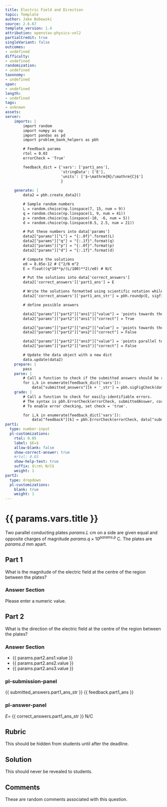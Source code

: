 ```yaml
---
title: Electric Field and Direction
topic: Template
author: Jake Bobowski
source: 2.6.67
template_version: 1.4
attribution: openstax-physics-vol2
partialCredit: true
singleVariant: false
outcomes:
- undefined
difficulty:
- undefined
randomization:
- undefined
taxonomy:
- undefined
span:
- undefined
length:
- undefined
tags:
- unknown
assets:
server:
    imports: |
        import random
        import numpy as np
        import pandas as pd
        import problem_bank_helpers as pbh

        # Feedback params
        rtol = 0.03
        errorCheck = 'True'

        feedback_dict = {'vars': ['part1_ans'],
                         'stringData': ['E'],
                         'units': ['$~\mathrm{N}/\mathrm{C}$']
                         }
        
    generate: |
        data2 = pbh.create_data2()

        # Sample random numbers
        L = random.choice(np.linspace(7, 15, num = 9))
        q = random.choice(np.linspace(1, 9, num = 41))
        p = random.choice(np.linspace(-10, -6, num = 5))
        d = random.choice(np.linspace(0.5, 2.5, num = 21))

        # Put these numbers into data['params']
        data2["params"]["L"] = "{:.0f}".format(L)
        data2["params"]["q"] = "{:.1f}".format(q)
        data2["params"]["p"] = "{:.0f}".format(p)
        data2["params"]["d"] = "{:.1f}".format(d)

        # Compute the solutions
        e0 = 8.85e-12 # C^2/N m^2
        E = float((q*10**p/(L/100)**2)/e0) # N/C

        # Put the solutions into data['correct_answers']
        data2['correct_answers']['part1_ans'] = E

        # Write the solutions formatted using scientific notation while keeping 3 sig figs.
        data2['correct_answers']['part1_ans_str'] = pbh.roundp(E, sigfigs=3, format = 'sci')

        # define possible answers

        data2["params"]["part2"]["ans1"]["value"] = 'points towards the negative plate'
        data2["params"]["part2"]["ans1"]["correct"] = True

        data2["params"]["part2"]["ans2"]["value"] = 'points towards the positive plate'
        data2["params"]["part2"]["ans2"]["correct"] = False

        data2["params"]["part2"]["ans3"]["value"] = 'points parallel to the plates'
        data2["params"]["part2"]["ans3"]["correct"] = False

        # Update the data object with a new dict
        data.update(data2)
    prepare: |
        pass
    parse: |
        # Call a function to check if the submitted answers should be re-expressed using scientific notation.
        for i,k in enumerate(feedback_dict['vars']):
            data["submitted_answers"][k + '_str'] = pbh.sigFigCheck(data["submitted_answers"][k], feedback_dict['stringData'][i], feedback_dict['units'][i])
    grade: |
        # Call a function to check for easily-identifiable errors.
        # The syntax is pbh.ErrorCheck(errorCheck, submittedAnswer, correctAnswer, LaTeXsyntax, relativeTolerance)
        # To enable error checking, set check = 'true'.

        for i,k in enumerate(feedback_dict['vars']):
            data["feedback"][k] = pbh.ErrorCheck(errorCheck, data["submitted_answers"][k], data["correct_answers"][k], feedback_dict['stringData'][i], rtol)
part1:
  type: number-input
  pl-customizations:
    rtol: 0.05
    label: $E=$
    allow-blank: false
    show-correct-answer: true
    #rtol: 0.03
    show-help-text: true
    suffix: $\rm\ N/C$
    weight: 1
part2:
  type: dropdown
  pl-customizations:
    blank: true
    weight: 1
---
```

# {{ params.vars.title }}

Two parallel conducting plates ${{params.L}}\textrm{ cm}$ on a side are given equal and opposite charges of magnitude ${{params.q}}\times 10^{ {{params.p}} }\textrm{ C}$.
The plates are ${{params.d}} \textrm{ mm}$ apart.

## Part 1

What is the magnitude of the electric field at the centre of the region between the plates?

### Answer Section

Please enter a numeric value.

## Part 2

What is the direction of the electric field at the centre of the region between the plates?

### Answer Section

- {{ params.part2.ans1.value }}
- {{ params.part2.ans2.value }}
- {{ params.part2.ans3.value }}

### pl-submission-panel

{{ submitted_answers.part1_ans_str }}
{{ feedback.part1_ans }}

### pl-answer-panel

$E=$ {{ correct_answers.part1_ans_str }} $\mathrm{N}/\mathrm{C}$

## Rubric

This should be hidden from students until after the deadline.

## Solution

This should never be revealed to students.

## Comments

These are random comments associated with this question.